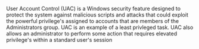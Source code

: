 User Account Control (UAC) is a Windows security feature designed to protect the system against malicious scripts and attacks that could exploit the powerful privilege's assigned to accounts that are members of the Administrators group. UAC is an example of a least privleged task. UAC also allows an administrator to perform some action that requires elevated privilege's within a standard user's session